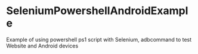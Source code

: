 # SeleniumPowershellAndroidExample

Example of using powershell ps1 script with Selenium, adbcommand to test Website and Android devices
